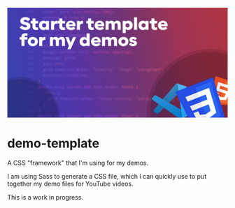 ![logo](github.jpg)

# demo-template
A CSS "framework" that I'm using for my demos.

I am using Sass to generate a CSS file, which I can quickly use to put together my demo files for YouTube videos.

This is a work in progress.
